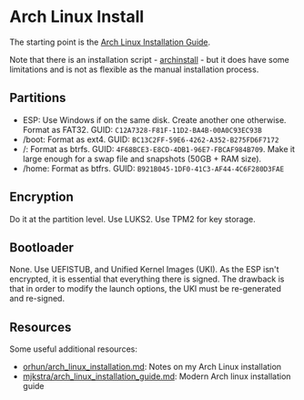 # Arch Linux Install

The starting point is the [Arch Linux Installation Guide](https://wiki.archlinux.org/title/Installation_guide).

Note that there is an installation script - [archinstall](https://wiki.archlinux.org/title/Archinstall) - but
it does have some limitations and is not as flexible as the manual installation process.

## Partitions

- ESP: Use Windows if on the same disk. Create another one otherwise. Format as FAT32. GUID: `C12A7328-F81F-11D2-BA4B-00A0C93EC93B`
- /boot: Format as ext4. GUID: `BC13C2FF-59E6-4262-A352-B275FD6F7172`
- /: Format as btrfs. GUID: `4F68BCE3-E8CD-4DB1-96E7-FBCAF984B709`. Make it large enough for a swap file and snapshots (50GB + RAM size).
- /home: Format as btfrs. GUID: `B921B045-1DF0-41C3-AF44-4C6F280D3FAE`

## Encryption

Do it at the partition level. Use LUKS2. Use TPM2 for key storage.

## Bootloader

None. Use UEFISTUB, and Unified Kernel Images (UKI). As the ESP isn't encrypted, it is essential that everything there
is signed. The drawback is that in order to modify the launch options, the UKI must be re-generated and re-signed.

## Resources

Some useful additional resources:

- [orhun/arch_linux_installation.md](https://gist.github.com/orhun/02102b3af3acfdaf9a5a2164bea7c3d6): Notes on my Arch Linux installation
- [mjkstra/arch_linux_installation_guide.md](https://gist.github.com/mjkstra/96ce7a5689d753e7a6bdd92cdc169bae): Modern Arch linux installation guide
